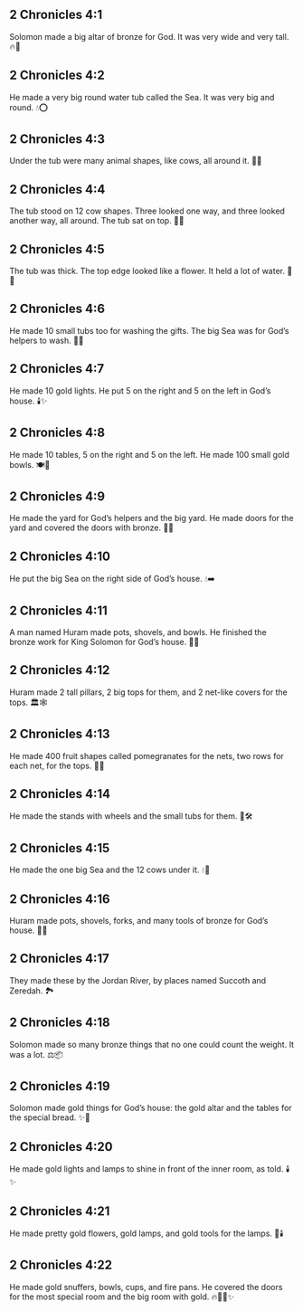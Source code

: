 ## 2 Chronicles 4:1
Solomon made a big altar of bronze for God. It was very wide and very tall. 🔥🧱
## 2 Chronicles 4:2
He made a very big round water tub called the Sea. It was very big and round. 💧⭕
## 2 Chronicles 4:3
Under the tub were many animal shapes, like cows, all around it. 🐂🔄
## 2 Chronicles 4:4
The tub stood on 12 cow shapes. Three looked one way, and three looked another way, all around. The tub sat on top. 🐂💧
## 2 Chronicles 4:5
The tub was thick. The top edge looked like a flower. It held a lot of water. 🌸💧
## 2 Chronicles 4:6
He made 10 small tubs too for washing the gifts. The big Sea was for God’s helpers to wash. 🧼💧
## 2 Chronicles 4:7
He made 10 gold lights. He put 5 on the right and 5 on the left in God’s house. 🕯️✨
## 2 Chronicles 4:8
He made 10 tables, 5 on the right and 5 on the left. He made 100 small gold bowls. 🍽️🥣
## 2 Chronicles 4:9
He made the yard for God’s helpers and the big yard. He made doors for the yard and covered the doors with bronze. 🚪🧱
## 2 Chronicles 4:10
He put the big Sea on the right side of God’s house. 💧➡️
## 2 Chronicles 4:11
A man named Huram made pots, shovels, and bowls. He finished the bronze work for King Solomon for God’s house. 🔨🥣
## 2 Chronicles 4:12
Huram made 2 tall pillars, 2 big tops for them, and 2 net-like covers for the tops. 🏛️🕸️
## 2 Chronicles 4:13
He made 400 fruit shapes called pomegranates for the nets, two rows for each net, for the tops. 🍎🍎
## 2 Chronicles 4:14
He made the stands with wheels and the small tubs for them. 🛞🛠️
## 2 Chronicles 4:15
He made the one big Sea and the 12 cows under it. 💧🐂
## 2 Chronicles 4:16
Huram made pots, shovels, forks, and many tools of bronze for God’s house. 🍴🔧
## 2 Chronicles 4:17
They made these by the Jordan River, by places named Succoth and Zeredah. 🏞️
## 2 Chronicles 4:18
Solomon made so many bronze things that no one could count the weight. It was a lot. ⚖️📦
## 2 Chronicles 4:19
Solomon made gold things for God’s house: the gold altar and the tables for the special bread. ✨🍞
## 2 Chronicles 4:20
He made gold lights and lamps to shine in front of the inner room, as told. 🕯️✨
## 2 Chronicles 4:21
He made pretty gold flowers, gold lamps, and gold tools for the lamps. 🌼🕯️
## 2 Chronicles 4:22
He made gold snuffers, bowls, cups, and fire pans. He covered the doors for the most special room and the big room with gold. 🔥🥣🚪✨
